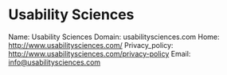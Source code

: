 
# Usability Sciences

Name: Usability Sciences
Domain: usabilitysciences.com
Home: http://www.usabilitysciences.com/
Privacy_policy: http://www.usabilitysciences.com/privacy-policy
Email: info@usabilitysciences.com
